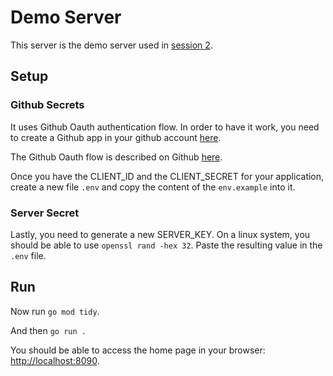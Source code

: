 # Demo Server

This server is the demo server used in [session 2](/docs/session2.md).

## Setup

### Github Secrets
It uses Github Oauth authentication flow. In order to have it work, you need to create a Github app in your github account [here](https://github.com/settings/developers).

The Github Oauth flow is described on Github [here](https://docs.github.com/en/apps/oauth-apps/building-oauth-apps/authorizing-oauth-apps).

Once you have the CLIENT_ID and the CLIENT_SECRET for your application, create a new file `.env` and copy the content of the `env.example` into it.

### Server Secret
Lastly, you need to generate a new SERVER_KEY. On a linux system, you should be able to use `openssl rand -hex 32`. Paste the resulting value in the `.env` file.

## Run
Now run `go mod tidy`.

And then `go run .`

You should be able to access the home page in your browser: [http://localhost:8090](http://localhost:8090).
